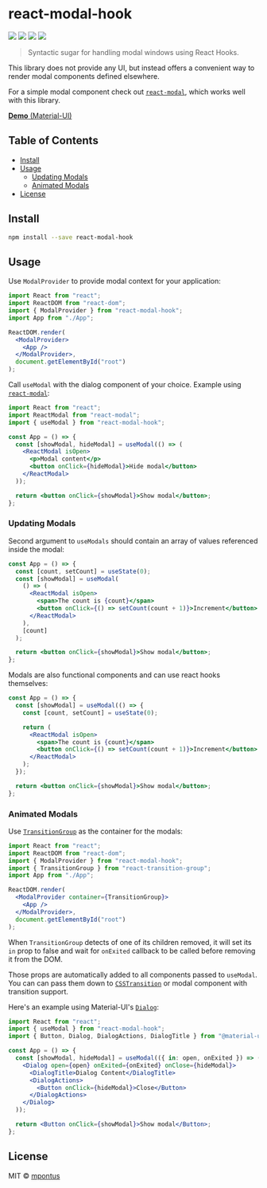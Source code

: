 # react-modal-hook

[![](https://img.shields.io/npm/v/react-modal-hook.svg)](https://www.npmjs.com/package/react-modal-hook)
[![](https://img.shields.io/travis/mpontus/react-modal-hook.svg)](https://travis-ci.org/mpontus/react-modal-hook)
[![](https://img.shields.io/codecov/c/github/mpontus/react-modal-hook.svg)](https://codecov.io/gh/mpontus/react-modal-hook)
[![](https://img.shields.io/npm/dt/react-modal-hook.svg)](https://www.npmjs.com/package/react-modal-hook)

> Syntactic sugar for handling modal windows using React Hooks.

This library does not provide any UI, but instead offers a convenient way to render modal components defined elsewhere.

For a simple modal component check out [`react-modal`](https://github.com/reactjs/react-modal), which works well with this library.

[**Demo** (Material-UI)](https://codesandbox.io/s/v8qy4w1j77)

## Table of Contents

- [Install](#install)
- [Usage](#usage)
  - [Updating Modals](#updating-modals)
  - [Animated Modals](#animated-modals)
- [License](#license)

## Install

```bash
npm install --save react-modal-hook
```

## Usage

Use `ModalProvider` to provide modal context for your application:

```jsx
import React from "react";
import ReactDOM from "react-dom";
import { ModalProvider } from "react-modal-hook";
import App from "./App";

ReactDOM.render(
  <ModalProvider>
    <App />
  </ModalProvider>,
  document.getElementById("root")
);
```

Call `useModal` with the dialog component of your choice. Example using [`react-modal`](https://github.com/reactjs/react-modal):

```jsx
import React from "react";
import ReactModal from "react-modal";
import { useModal } from "react-modal-hook";

const App = () => {
  const [showModal, hideModal] = useModal(() => (
    <ReactModal isOpen>
      <p>Modal content</p>
      <button onClick={hideModal}>Hide modal</button>
    </ReactModal>
  ));

  return <button onClick={showModal}>Show modal</button>;
};
```

### Updating Modals

Second argument to `useModals` should contain an array of values referenced inside the modal:

```jsx
const App = () => {
  const [count, setCount] = useState(0);
  const [showModal] = useModal(
    () => (
      <ReactModal isOpen>
        <span>The count is {count}</span>
        <button onClick={() => setCount(count + 1)}>Increment</button>
      </ReactModal>
    ),
    [count]
  );

  return <button onClick={showModal}>Show modal</button>;
};
```

Modals are also functional components and can use react hooks themselves:

```jsx
const App = () => {
  const [showModal] = useModal(() => {
    const [count, setCount] = useState(0);

    return (
      <ReactModal isOpen>
        <span>The count is {count}</span>
        <button onClick={() => setCount(count + 1)}>Increment</button>
      </ReactModal>
    );
  });

  return <button onClick={showModal}>Show modal</button>;
};
```

### Animated Modals

Use [`TransitionGroup`](https://github.com/reactjs/react-transition-group) as the container for the modals:

```jsx
import React from "react";
import ReactDOM from "react-dom";
import { ModalProvider } from "react-modal-hook";
import { TransitionGroup } from "react-transition-group";
import App from "./App";

ReactDOM.render(
  <ModalProvider container={TransitionGroup}>
    <App />
  </ModalProvider>,
  document.getElementById("root")
);
```

When `TransitionGroup` detects of one of its children removed, it will set its `in` prop to false and wait for `onExited` callback to be called before removing it from the DOM.

Those props are automatically added to all components passed to `useModal`. You can can pass them down to [`CSSTransition`](http://reactcommunity.org/react-transition-group/css-transition/) or modal component with transition support.

Here's an example using Material-UI's [`Dialog`](https://material-ui.com/components/dialogs/):

```jsx
import React from "react";
import { useModal } from "react-modal-hook";
import { Button, Dialog, DialogActions, DialogTitle } from "@material-ui/core";

const App = () => {
  const [showModal, hideModal] = useModal(({ in: open, onExited }) => (
    <Dialog open={open} onExited={onExited} onClose={hideModal}>
      <DialogTitle>Dialog Content</DialogTitle>
      <DialogActions>
        <Button onClick={hideModal}>Close</Button>
      </DialogActions>
    </Dialog>
  ));

  return <Button onClick={showModal}>Show modal</Button>;
};
```

## License

MIT © [mpontus](https://github.com/mpontus)
